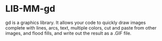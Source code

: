 LIB-MM-gd
=========

gd is a graphics library. It allows your code to quickly draw images complete with lines, arcs, text, multiple colors, cut and paste from other images, and flood fills, and write out the result as a .GIF file. 
